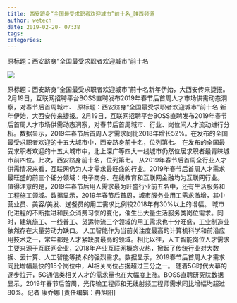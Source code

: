 ```yaml
---
title: 西安跻身“全国最受求职者欢迎城市”前十名_陕西频道
author: wetech
date: 2019-02-20- 07:38
tags: 
categories: 
---
```

原标题：西安跻身“全国最受求职者欢迎城市”前十名
<!-- more -->
                
<img align="center" border="0" src="http://p2.ifengimg.com/a/2016/0810/204c433878d5cf9size1_w16_h16.png" />
                
            
原标题：西安跻身“全国最受求职者欢迎城市”前十名新年伊始，大西安传来捷报。2月19日，互联网招聘平台BOSS直聘发布2019年春节后首周人才市场供需动态洞察，对春节后首周城市、
原标题：西安跻身“全国最受求职者欢迎城市”前十名
新年伊始，大西安传来捷报。2月19日，互联网招聘平台BOSS直聘发布2019年春节后首周人才市场供需动态洞察，对春节后首周城市、行业、岗位间人才流动进行分析。数据显示，2019年春节后首周人才需求同比2018年增长52%。在发布的全国最受求职者欢迎的十五大城市中，西安跻身前十名，位列第七。
在发布的全国最受求职者欢迎的十五大城市中，北上深广等四大一线城市仍然位居求职者最青睐城市前四位。此次，西安跻身前十名，位列第七。
从2019年春节后首周全行业人才供需情况来看，互联网仍为人才需求最旺盛的行业。2019年春节后首周人才需求最旺盛的前三个细分领域：电子商务、在线教育和互联网金融均为互联网行业。
值得注意的是，2019年春节后用人需求最为旺盛行业前五名中，还有生活服务和工程施工领域。数据显示，2019年春节后首周，城市服务业用工需求激增，其中营业员、美容/美发、送餐员的用工需求比例较2018年有30%以上的增幅。
城市化进程的不断推进和民众消费习惯的变化，催生出大量生活服务类岗位需求。同时，建筑施工、一线普工、货运物流三个领域的用工需求也十分旺盛，工业制造业依然存在大量劳动力缺口。
人工智能作为当前关注度最高的计算机科学和前沿应用技术之一，常年都是人才紧缺度最高的领域。相比以往，人工智能岗位人才需求主要来源于互联网企业，2018年产业互联网概念火热，掀起了传统行业对大数据、云计算、人工智能等技术的强烈需求。数据显示，2019春节后首周人才需求同比增幅最快的15个岗位中，AI相关岗位占据超过三分之一。
随着5G时代大幕的逐步拉开，5G通信类相关人才的需求量也在大幅度上涨。BOSS直聘研究院数据显示，2019年春节后首周，光传输工程师和无线射频工程师需求同比增幅均超过80%。记者 康乔娜
[责任编辑：冉旭阳]
            
